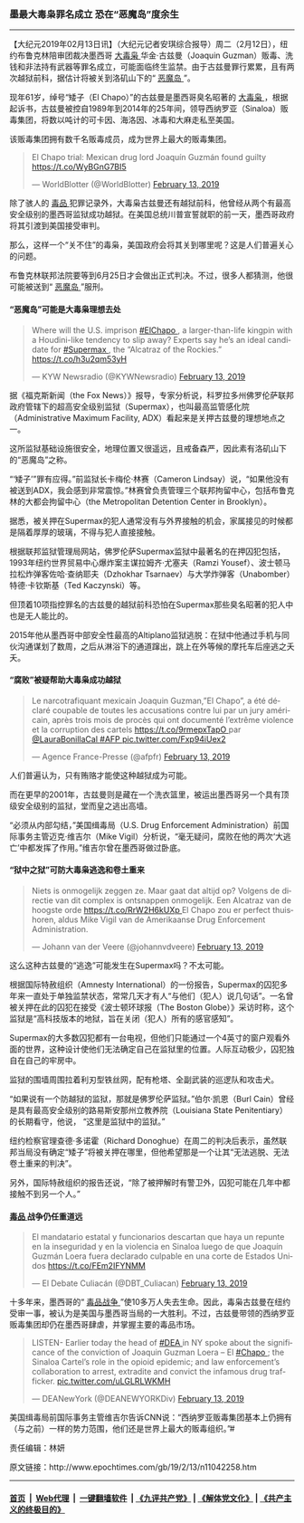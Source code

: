 ### 墨最大毒枭罪名成立 恐在“恶魔岛”度余生
------------------------

<p>
 【大纪元2019年02月13日讯】（大纪元记者安琪综合报导）周二（2月12日），纽约布鲁克林陪审团裁决墨西哥
 <a href="http://www.epochtimes.com/gb/tag/%E5%A4%A7%E6%AF%92%E6%9E%AD.html">
  大毒枭
 </a>
 华金·古兹曼（Joaquin Guzman）贩毒、洗钱和非法持有武器等罪名成立，可能面临终生监禁。由于古兹曼罪行累累，且有两次越狱前科，据估计将被关到洛矶山下的“
 <a href="http://www.epochtimes.com/gb/tag/%E6%81%B6%E9%AD%94%E5%B2%9B.html">
  恶魔岛
 </a>
 ”。
</p>
<p>
 现年61岁，绰号“矮子（El Chapo）”的古兹曼是墨西哥臭名昭著的
 <a href="http://www.epochtimes.com/gb/tag/%E5%A4%A7%E6%AF%92%E6%9E%AD.html">
  大毒枭
 </a>
 ，根据起诉书，古兹曼被控自1989年到2014年的25年间，领导西纳罗亚（Sinaloa）贩毒集团，将数以吨计的可卡因、海洛因、冰毒和大麻走私至美国。
</p>
<p>
 该贩毒集团拥有数千名贩毒成员，成为世界上最大的贩毒集团。
</p>
<p>
</p>
<blockquote class="twitter-tweet" data-lang="en">
 <p dir="ltr" lang="es">
  El Chapo trial: Mexican drug lord Joaquín Guzmán found guilty
  <a href="https://t.co/WyBGnG7BI5">
   https://t.co/WyBGnG7BI5
  </a>
 </p>
 <p>
  — WorldBlotter (@WorldBlotter)
  <a href="https://twitter.com/WorldBlotter/status/1095684215042121730?ref_src=twsrc%5Etfw">
   February 13, 2019
  </a>
 </p>
</blockquote>
<p>
 <p>
  除了骇人的
  <a href="http://www.epochtimes.com/gb/tag/%E6%AF%92%E5%93%81.html">
   毒品
  </a>
  犯罪记录外，大毒枭古兹曼还有越狱前科，他曾经从两个有最高安全级别的墨西哥监狱成功越狱。在美国总统川普宣誓就职的前一天，墨西哥政府将其引渡到美国接受审判。
 </p>
 <p>
  那么，这样一个“关不住”的毒枭，美国政府会将其关到哪里呢？这是人们普遍关心的问题。
 </p>
 <p>
  布鲁克林联邦法院要等到6月25日才会做出正式判决。不过，很多人都猜测，他很可能被送到“
  <a href="http://www.epochtimes.com/gb/tag/%E6%81%B6%E9%AD%94%E5%B2%9B.html">
   恶魔岛
  </a>
  ”服刑。
 </p>
 <h4>
  “恶魔岛”可能是大毒枭理想去处
 </h4>
</p>
<p>
</p>
<blockquote class="twitter-tweet" data-lang="en">
 <p dir="ltr" lang="en">
  Where will the U.S. imprison
  <a href="https://twitter.com/hashtag/ElChapo?src=hash&amp;ref_src=twsrc%5Etfw">
   #ElChapo
  </a>
  , a larger-than-life kingpin with a Houdini-like tendency to slip away? Experts say he’s an ideal candidate for
  <a href="https://twitter.com/hashtag/Supermax?src=hash&amp;ref_src=twsrc%5Etfw">
   #Supermax
  </a>
  , the “Alcatraz of the Rockies.”
  <a href="https://t.co/h3u2qm53yH">
   https://t.co/h3u2qm53yH
  </a>
 </p>
 <p>
  — KYW Newsradio (@KYWNewsradio)
  <a href="https://twitter.com/KYWNewsradio/status/1095684840563847168?ref_src=twsrc%5Etfw">
   February 13, 2019
  </a>
 </p>
</blockquote>
<p>
 <p>
  据《福克斯新闻（the Fox News）》报导，专家分析说，科罗拉多州佛罗伦萨联邦政府管辖下的超高安全级别监狱（Supermax），也叫最高监管感化院（Administrative Maximum Facility, ADX）看起来是关押古兹曼的理想地点之一。
 </p>
 <p>
  这所监狱基础设施很安全，地理位置又很遥远，且戒备森严，因此素有洛矶山下的“恶魔岛”之称。
 </p>
 <p>
  “‘矮子’”罪有应得。”前监狱长卡梅伦·林赛（Cameron Lindsay）说，“如果他没有被送到ADX，我会感到非常震惊。”林赛曾负责管理三个联邦拘留中心，包括布鲁克林的大都会拘留中心（the Metropolitan Detention Center in Brooklyn）。
 </p>
 <p>
  据悉，被关押在Supermax的犯人通常没有与外界接触的机会，家属接见的时候都是隔着厚厚的玻璃，不得与犯人直接接触。
 </p>
 <p>
  根据联邦监狱管理局网站，佛罗伦萨Supermax监狱中最著名的在押囚犯包括，1993年纽约世界贸易中心爆炸案主谋拉姆齐·尤塞夫（Ramzi Yousef）、波士顿马拉松炸弹客佐哈·查纳耶夫（Dzhokhar Tsarnaev）与大学炸弹客（Unabomber）特德·卡钦斯基（Ted Kaczynski）等。
 </p>
 <p>
  但顶着10项指控罪名的古兹曼的越狱前科恐怕在Supermax那些臭名昭著的犯人中也是无人能比的。
 </p>
 <p>
  2015年他从墨西哥中部安全性最高的Altiplano监狱逃脱：在狱中他通过手机与同伙沟通谋划了数周，之后从淋浴下的通道蹿出，跳上在外等候的摩托车后座逃之夭夭。
 </p>
 <h4>
  “腐败”被疑帮助大毒枭成功越狱
 </h4>
</p>
<p>
</p>
<blockquote class="twitter-tweet" data-lang="en">
 <p dir="ltr" lang="fr">
  Le narcotrafiquant mexicain Joaquin Guzman,”El Chapo”, a été déclaré coupable de toutes les accusations contre lui par un jury américain, après trois mois de procès qui ont documenté l’extrême violence et la corruption des cartels
  <a href="https://t.co/9rmepxTapO">
   https://t.co/9rmepxTapO
  </a>
  par
  <a href="https://twitter.com/LauraBonillaCal?ref_src=twsrc%5Etfw">
   @LauraBonillaCal
  </a>
  <a href="https://twitter.com/hashtag/AFP?src=hash&amp;ref_src=twsrc%5Etfw">
   #AFP
  </a>
  <a href="https://t.co/Fxp94iUex2">
   pic.twitter.com/Fxp94iUex2
  </a>
 </p>
 <p>
  — Agence France-Presse (@afpfr)
  <a href="https://twitter.com/afpfr/status/1095563720976154625?ref_src=twsrc%5Etfw">
   February 13, 2019
  </a>
 </p>
</blockquote>
<p>
 <p>
  人们普遍认为，只有贿赂才能使这种越狱成为可能。
 </p>
 <p>
  而在更早的2001年，古兹曼则是藏在一个洗衣篮里，被运出墨西哥另一个具有顶级安全级别的监狱，堂而皇之逃出高墙。
 </p>
 <p>
  “必须从内部勾结，”美国缉毒局（U.S. Drug Enforcement Administration）前国际事务主管迈克·维吉尔（Mike Vigil）分析说，“毫无疑问，腐败在他的两次‘大逃亡’中都发挥了作用。”维吉尔曾在墨西哥做过卧底。
 </p>
 <h4>
  “狱中之狱”可防大毒枭逃逸和卷土重来
 </h4>
</p>
<p>
</p>
<blockquote class="twitter-tweet" data-lang="en">
 <p dir="ltr" lang="nl">
  Niets is onmogelijk zeggen ze. Maar gaat dat altijd op? Volgens de directie van dit complex is ontsnappen onmogelijk. Een Alcatraz van de hoogste orde
  <a href="https://t.co/RrW2H6kUXp">
   https://t.co/RrW2H6kUXp
  </a>
  El Chapo zou er perfect thuishoren, aldus Mike Vigil van de Amerikaanse Drug Enforcement Administration.
 </p>
 <p>
  — Johann van der Veere (@johannvdveere)
  <a href="https://twitter.com/johannvdveere/status/1095683730893619205?ref_src=twsrc%5Etfw">
   February 13, 2019
  </a>
 </p>
</blockquote>
<p>
 <p>
  这么这种古兹曼的“逃逸”可能发生在Supermax吗？不太可能。
 </p>
 <p>
  根据国际特赦组织（Amnesty International）的一份报告，Supermax的囚犯多年来一直处于单独监禁状态，常常几天才有人“与他们（犯人）说几句话”。一名曾被关押在此的囚犯在接受《波士顿环球报（The Boston Globe）》采访时称，这个监狱是“高科技版本的地狱，旨在关闭（犯人）所有的感官感知”。
 </p>
 <p>
  Supermax的大多数囚犯都有一台电视，但他们只能通过一个4英寸的窗户观看外面的世界，这种设计使他们无法确定自己在监狱里的位置。人际互动极少，囚犯独自在自己的牢房中。
 </p>
 <p>
  监狱的围墙周围拉着利刃型铁丝网，配有枪塔、全副武装的巡逻队和攻击犬。
 </p>
 <p>
  “如果说有一个防越狱的监狱，那就是佛罗伦萨监狱。”伯尔·凯恩（Burl Cain）曾经是具有最高安全级别的路易斯安那州立教养院（Louisiana State Penitentiary）的长期看守，他说， “这里是监狱中的监狱。”
 </p>
 <p>
  纽约检察官理查德·多诺霍（Richard Donoghue）在周二的判决后表示，虽然联邦当局没有确定“矮子”将被关押在哪里，但他希望那是一个让其“无法逃脱、无法卷土重来的判决”。
 </p>
 <p>
  另外，国际特赦组织的报告还说，“除了被押解时有警卫外，囚犯可能在几年中都接触不到另一个人。”
 </p>
 <h4>
  <a href="http://www.epochtimes.com/gb/tag/%E6%AF%92%E5%93%81.html">
   毒品
  </a>
  战争仍任重道远
 </h4>
</p>
<p>
</p>
<blockquote class="twitter-tweet" data-lang="en">
 <p dir="ltr" lang="es">
  El mandatario estatal y funcionarios descartan que haya un repunte en la inseguridad y en la violencia en Sinaloa luego de que Joaquín Guzmán Loera fuera declarado culpable en una corte de Estados Unidos
  <a href="https://t.co/FEm2IFYNMM">
   https://t.co/FEm2IFYNMM
  </a>
 </p>
 <p>
  — El Debate Culiacán (@DBT_Culiacan)
  <a href="https://twitter.com/DBT_Culiacan/status/1095683962264006657?ref_src=twsrc%5Etfw">
   February 13, 2019
  </a>
 </p>
</blockquote>
<p>
 <p>
  十多年来，墨西哥的“
  <a href="http://www.epochtimes.com/gb/tag/%E6%AF%92%E5%93%81%E6%88%98%E4%BA%89.html">
   毒品战争
  </a>
  ”使10多万人失去生命。因此，毒枭古兹曼在纽约受审一事，被认为是美国与墨西哥当局的一大胜利。不过，古兹曼带领的西纳罗亚贩毒集团却仍在墨西哥肆虐，并掌握主要的毒品市场。
 </p>
</p>
<p>
</p>
<blockquote class="twitter-tweet" data-lang="en">
 <p dir="ltr" lang="en">
  LISTEN- Earlier today the head of
  <a href="https://twitter.com/hashtag/DEA?src=hash&amp;ref_src=twsrc%5Etfw">
   #DEA
  </a>
  in NY spoke about the significance of the conviction of Joaquin Guzman Loera – El
  <a href="https://twitter.com/hashtag/Chapo?src=hash&amp;ref_src=twsrc%5Etfw">
   #Chapo
  </a>
  ; the Sinaloa Cartel’s role in the opioid epidemic; and law enforcement’s collaboration to arrest, extradite and convict the infamous drug trafficker.
  <a href="https://t.co/uLGLRLWKMH">
   pic.twitter.com/uLGLRLWKMH
  </a>
 </p>
 <p>
  — DEANewYork (@DEANEWYORKDiv)
  <a href="https://twitter.com/DEANEWYORKDiv/status/1095518085405126656?ref_src=twsrc%5Etfw">
   February 13, 2019
  </a>
 </p>
</blockquote>
<p>
 <p>
  美国缉毒局前国际事务主管维吉尔告诉CNN说：“西纳罗亚贩毒集团基本上仍拥有（与之前）一样的势力范围，他们还是世界上最大的贩毒组织。”#
 </p>
 <p>
  责任编辑：林妍
 </p>
</p>
原文链接：http://www.epochtimes.com/gb/19/2/13/n11042258.htm


------------------------
#### [首页](https://github.com/gfw-breaker/banned-news/blob/master/README.md) &nbsp;|&nbsp; [Web代理](https://github.com/labour-camp/helloworld) &nbsp;|&nbsp; [一键翻墙软件](https://github.com/gfw-breaker/nogfw/blob/master/README.md) &nbsp;| [《九评共产党》](https://github.com/gfw-breaker/9ping.md/blob/master/README.md#九评之一评共产党是什么) | [《解体党文化》](https://github.com/gfw-breaker/jtdwh.md/blob/master/README.md) | [《共产主义的终极目的》](https://github.com/gfw-breaker/gczydzjmd.md/blob/master/README.md)

